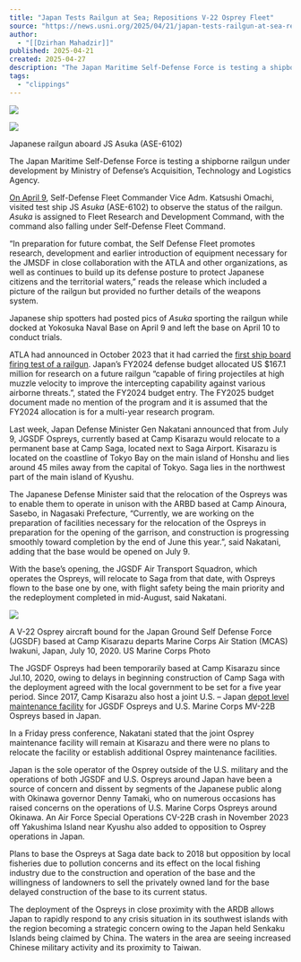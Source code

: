 ```yaml
---
title: "Japan Tests Railgun at Sea; Repositions V-22 Osprey Fleet"
source: "https://news.usni.org/2025/04/21/japan-tests-railgun-at-sea-repositions-v-22-osprey-fleet"
author:
  - "[[Dzirhan Mahadzir]]"
published: 2025-04-21
created: 2025-04-27
description: "The Japan Maritime Self-Defense Force is testing a shipborne railgun under development by Ministry of Defense’s Acquisition, Technology and Logistics Agency. On April 9, Self-Defense Fleet Commander Vice Adm. Katsushi Omachi, visited test ship JS Asuka (ASE-6102) to observe the status of the railgun. Asuka is assigned to Fleet Research and Development Command, with the command also falling under Self-Defense Fleet Command. “In preparation for future combat, the Self Defense Fleet promotes research, development and earlier introduction of equipment necessary for the JMSDF in close collaboration with the ATLA and other organizations, as well as continues to build up its"
tags:
  - "clippings"
---
```

[![](https://news.usni.org/wp-content/uploads/2016/02/usni_logo.png)](https://news.usni.org/)

![](https://news.usni.org/wp-content/uploads/2025/04/01-4.jpg)

Japanese railgun aboard JS Asuka (ASE-6102)

The Japan Maritime Self-Defense Force is testing a shipborne railgun under development by Ministry of Defense’s Acquisition, Technology and Logistics Agency.

[On April 9](https://www.mod.go.jp/msdf/sf/english/news/2025/04/0418.html), Self-Defense Fleet Commander Vice Adm. Katsushi Omachi, visited test ship JS *Asuka* (ASE-6102) to observe the status of the railgun. *Asuka* is assigned to Fleet Research and Development Command, with the command also falling under Self-Defense Fleet Command.

“In preparation for future combat, the Self Defense Fleet promotes research, development and earlier introduction of equipment necessary for the JMSDF in close collaboration with the ATLA and other organizations, as well as continues to build up its defense posture to protect Japanese citizens and the territorial waters,” reads the release which included a picture of the railgun but provided no further details of the weapons system.

Japanese ship spotters had posted pics of *Asuka* sporting the railgun while docked at Yokosuka Naval Base on April 9 and left the base on April 10 to conduct trials.

ATLA had announced in October 2023 that it had carried the [first ship board firing test of a railgun](https://x.com/atla_kouhou_en/status/1714204202266919004). Japan’s FY2024 defense budget allocated US $167.1 million for research on a future railgun “capable of firing projectiles at high muzzle velocity to improve the intercepting capability against various airborne threats.”, stated the FY2024 budget entry. The FY2025 budget document made no mention of the program and it is assumed that the FY2024 allocation is for a multi-year research program.

Last week, Japan Defense Minister Gen Nakatani announced that from July 9, JGSDF Ospreys, currently based at Camp Kisarazu would relocate to a permanent base at Camp Saga, located next to Saga Airport. Kisarazu is located on the coastline of Tokyo Bay on the main island of Honshu and lies around 45 miles away from the capital of Tokyo. Saga lies in the northwest part of the main island of Kyushu.

The Japanese Defense Minister said that the relocation of the Ospreys was to enable them to operate in unison with the ARBD based at Camp Ainoura, Sasebo, in Nagasaki Prefecture, “Currently, we are working on the preparation of facilities necessary for the relocation of the Ospreys in preparation for the opening of the garrison, and construction is progressing smoothly toward completion by the end of June this year.”, said Nakatani, adding that the base would be opened on July 9.

With the base’s opening, the JGSDF Air Transport Squadron, which operates the Ospreys, will relocate to Saga from that date, with Ospreys flown to the base one by one, with flight safety being the main priority and the redeployment completed in mid-August, said Nakatani.

![](https://news.usni.org/wp-content/uploads/2024/03/359185-Bell-V_22-Japan-Delivery-d56c98-large-1594737122-1.jpg)

A V-22 Osprey aircraft bound for the Japan Ground Self Defense Force (JGSDF) based at Camp Kisarazu departs Marine Corps Air Station (MCAS) Iwakuni, Japan, July 10, 2020. US Marine Corps Photo

The JGSDF Ospreys had been temporarily based at Camp Kisarazu since Jul.10, 2020, owing to delays in beginning construction of Camp Saga with the deployment agreed with the local government to be set for a five year period. Since 2017, Camp Kisarazu also host a joint U.S. – Japan [depot level maintenance facility](https://www.c7f.navy.mil/Media/News/Display/Article/1051878/mv-22-osprey-depot-level-repair-facility-opens-in-japan/) for JGSDF Ospreys and U.S. Marine Corps MV-22B Ospreys based in Japan.

In a Friday press conference, Nakatani stated that the joint Osprey maintenance facility will remain at Kisarazu and there were no plans to relocate the facility or establish additional Osprey maintenance facilities.

Japan is the sole operator of the Osprey outside of the U.S. military and the operations of both JGSDF and U.S. Ospreys around Japan have been a source of concern and dissent by segments of the Japanese public along with Okinawa governor Denny Tamaki, who on numerous occasions has raised concerns on the operations of U.S. Marine Corps Ospreys around Okinawa. An Air Force Special Operations CV-22B crash in November 2023 off Yakushima Island near Kyushu also added to opposition to Osprey operations in Japan.

Plans to base the Ospreys at Saga date back to 2018 but opposition by local fisheries due to pollution concerns and its effect on the local fishing industry due to the construction and operation of the base and the willingness of landowners to sell the privately owned land for the base delayed construction of the base to its current status.

The deployment of the Ospreys in close proximity with the ARDB allows Japan to rapidly respond to any crisis situation in its southwest islands with the region becoming a strategic concern owing to the Japan held Senkaku Islands being claimed by China. The waters in the area are seeing increased Chinese military activity and its proximity to Taiwan.